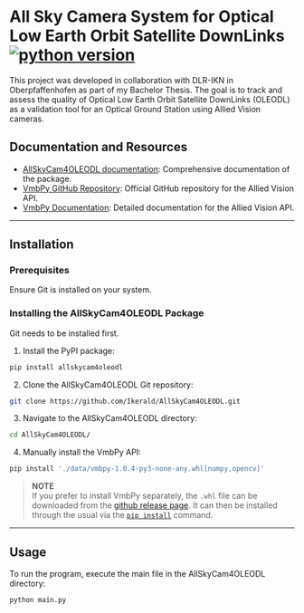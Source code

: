 # All Sky Camera System for Optical Low Earth Orbit Satellite DownLinks [![python version](https://img.shields.io/badge/python-3.7.4+-blue.svg)](https://www.python.org/downloads/)

This project was developed in collaboration with DLR-IKN in Oberpfaffenhofen as part of my Bachelor Thesis. The goal is to track and assess the quality of Optical Low Earth Orbit Satellite DownLinks (OLEODL) as a validation tool for an Optical Ground Station using Allied Vision cameras.

## Documentation and Resources

- [AllSkyCam4OLEODL documentation](https://allskycam4oleodl.readthedocs.io/en/latest/): Comprehensive documentation of the package.
- [VmbPy GitHub Repository](https://github.com/alliedvision/VmbPy): Official GitHub repository for the Allied Vision API.
- [VmbPy Documentation](https://docs.alliedvision.com/Vimba_X/Vimba_X_DeveloperGuide/pythonAPIManual.html): Detailed documentation for the Allied Vision API.


---

## Installation

### Prerequisites

Ensure Git is installed on your system.

### Installing the AllSkyCam4OLEODL Package

Git needs to be installed first.

1. Install the PyPI package:
```bash
pip install allskycam4oleodl
```
2. Clone the AllSkyCam4OLEODL Git repository:
```bash
git clone https://github.com/Ikerald/AllSkyCam4OLEODL.git
```
3. Navigate to the AllSkyCam4OLEODL directory:
```bash
cd AllSkyCam4OLEODL/
```
4. Manually install the VmbPy API:
```bash
pip install './data/vmbpy-1.0.4-py3-none-any.whl[numpy,opencv]'
```
> **NOTE**  
> If you prefer to install VmbPy separately, the `.whl` file can be downloaded from the [github release page](https://github.com/alliedvision/VmbPy/releases). It can then be installed through the usual via the [`pip install`](https://pip.pypa.io/en/stable/cli/pip_install/) command.
>

---
## Usage

To run the program, execute the main file in the AllSkyCam4OLEODL directory:
```bash
python main.py
```
